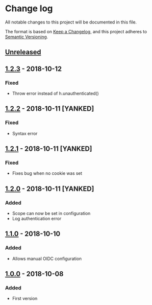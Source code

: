 # Change log
All notable changes to this project will be documented in this file.

The format is based on [Keep a Changelog](https://keepachangelog.com/en/1.0.0/), and this project adheres to [Semantic Versioning](https://semver.org/spec/v2.0.0.html).

## [Unreleased]

## [1.2.3] - 2018-10-12
### Fixed
* Throw error instead of h.unauthenticated()

## [1.2.2] - 2018-10-11 [YANKED]
### Fixed
* Syntax error

## [1.2.1] - 2018-10-11 [YANKED]
### Fixed
* Fixes bug when no cookie was set

## [1.2.0] - 2018-10-11 [YANKED]
### Added
* Scope can now be set in configuration
* Log authentication error

## [1.1.0] - 2018-10-10
### Added
* Allows manual OIDC configuration

## [1.0.0] - 2018-10-08
### Added
* First version

[Unreleased]: https://github.com/JbIPS/hapi-oidc/compare/HEAD...v1.2.3
[1.2.3]: https://github.com/JbIPS/hapi-oidc/compare/v1.2.3...v1.2.2
[1.2.2]: https://github.com/JbIPS/hapi-oidc/compare/v1.2.2...v1.2.1
[1.2.1]: https://github.com/JbIPS/hapi-oidc/compare/v1.2.1...v1.2.0
[1.2.0]: https://github.com/JbIPS/hapi-oidc/compare/v1.2.0...v1.1.0
[1.1.0]: https://github.com/JbIPS/hapi-oidc/compare/v1.1.0...v1.0.0
[1.0.0]: https://github.com/JbIPS/hapi-oidc/compare/v1.0.0
